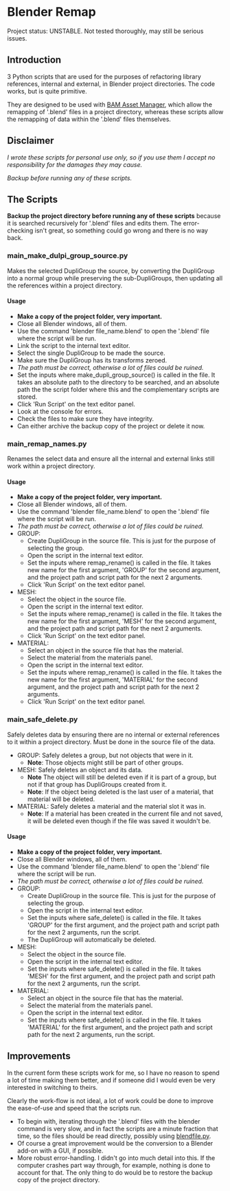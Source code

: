 <!-- 2018_05_11_17_52_31 -->

# Blender Remap

Project status: UNSTABLE. Not tested thoroughly, may still be serious issues.

## Introduction

3 Python scripts that are used for the purposes of refactoring library references, internal and external, in Blender project directories. The code works, but is quite primitive.

They are designed to be used with [BAM Asset Manager](https://docs.blender.org/manual/en/dev/pipeline/bam.html), which allow the remapping of '.blend' files in a project directory, whereas these scripts allow the remapping of data within the '.blend' files themselves.

## Disclaimer

*I wrote these scripts for personal use only, so if you use them I accept no responsibility for the damages they may cause.*

*Backup before running any of these scripts.*

## The Scripts

**Backup the project directory before running any of these scripts** because it is searched recursively for '.blend' files and edits them. The error-checking isn't great, so something could go wrong and there is no way back.

### main_make_dulpi_group_source.py

Makes the selected DupliGroup the source, by converting the DupliGroup into a normal group while preserving the sub-DupliGroups, then updating all the references within a project directory.

#### Usage

- **Make a copy of the project folder, very important.**
- Close all Blender windows, all of them.
- Use the command 'blender file_name.blend' to open the '.blend' file where the script will be run.
- Link the script to the internal text editor.
- Select the single DupliGroup to be made the source.
- Make sure the DupliGroup has its transforms zeroed.
- *The path must be correct, otherwise a lot of files could be ruined.*
- Set the inputs where make_dupli_group_source() is called in the file. It takes an absolute path to the directory to be searched, and an absolute path the the script folder where this and the complementary scripts are stored.
- Click 'Run Script' on the text editor panel.
- Look at the console for errors.
- Check the files to make sure they have integrity.
- Can either archive the backup copy of the project or delete it now.

### main_remap_names.py

Renames the select data and ensure all the internal and external links still work within a project directory.

#### Usage

- **Make a copy of the project folder, very important.**
- Close all Blender windows, all of them.
- Use the command 'blender file_name.blend' to open the '.blend' file where the script will be run.
- *The path must be correct, otherwise a lot of files could be ruined.*
- GROUP:
    - Create DupliGroup in the source file. This is just for the purpose of selecting the group.
    - Open the script in the internal text editor.
    - Set the inputs where remap_rename() is called in the file. It takes new name for the first argument, 'GROUP' for the second argument, and the project path and script path for the next 2 arguments.
    - Click 'Run Script' on the text editor panel.
- MESH:
    - Select the object in the source file.
    - Open the script in the internal text editor.
    - Set the inputs where remap_rename() is called in the file. It takes the new name for the first argument, 'MESH' for the second argument, and the project path and script path for the next 2 arguments.
    - Click 'Run Script' on the text editor panel.
- MATERIAL:
    - Select an object in the source file that has the material.
    - Select the material from the materials panel.
    - Open the script in the internal text editor.
    - Set the inputs where remap_rename() is called in the file. It takes the new name for the first argument, 'MATERIAL' for the second argument, and the project path and script path for the next 2 arguments.
    - Click 'Run Script' on the text editor panel.

### main_safe_delete.py

Safely deletes data by ensuring there are no internal or external references to it within a project directory. Must be done in the source file of the data.

- GROUP: Safely deletes a group, but not objects that were in it.
    - **Note**: Those objects might still be part of other groups.
- MESH: Safely deletes an object and its data.
    - **Note** The object will still be deleted even if it is part of a group, but not if that group has DupliGroups created from it.
    - **Note**: If the object being deleted is the last user of a material, that material will be deleted.
- MATERIAL: Safely deletes a material and the material slot it was in.
    - **Note**: If a material has been created in the current file and not saved, it will be deleted even though if the file was saved it wouldn't be.

#### Usage

- **Make a copy of the project folder, very important.**
- Close all Blender windows, all of them.
- Use the command 'blender file_name.blend' to open the '.blend' file where the script will be run.
- *The path must be correct, otherwise a lot of files could be ruined.*
- GROUP:
    - Create DupliGroup in the source file. This is just for the purpose of selecting the group.
    - Open the script in the internal text editor.
    - Set the inputs where safe_delete() is called in the file. It takes 'GROUP' for the first argument, and the project path and script path for the next 2 arguments, run the script.
    - The DupliGroup will automatically be deleted.
- MESH:
    - Select the object in the source file.
    - Open the script in the internal text editor.
    - Set the inputs where safe_delete() is called in the file. It takes 'MESH' for the first argument, and the project path and script path for the next 2 arguments, run the script.
- MATERIAL:
    - Select an object in the source file that has the material.
    - Select the material from the materials panel.
    - Open the script in the internal text editor.
    - Set the inputs where safe_delete() is called in the file. It takes 'MATERIAL' for the first argument, and the project path and script path for the next 2 arguments, run the script.

## Improvements

In the current form these scripts work for me, so I have no reason to spend a lot of time making them better, and if someone did I would even be very interested in switching to theirs.

Clearly the work-flow is not ideal, a lot of work could be done to improve the ease-of-use and speed that the scripts run.

- To begin with, iterating through the '.blend' files with the blender command is very slow, and in fact the scripts are a minute fraction that time, so the files should be read directly, possibly using [blendfile.py](https://github.com/scorpion81/blender-addons/blob/master/io_blend_utils/blend/blendfile.py).
- Of course a great improvement would be the conversion to a Blender add-on with a GUI, if possible.
- More robust error-handling. I didn't go into much detail into this. If the computer crashes part way through, for example, nothing is done to account for that. The only thing to do would be to restore the backup copy of the project directory.
